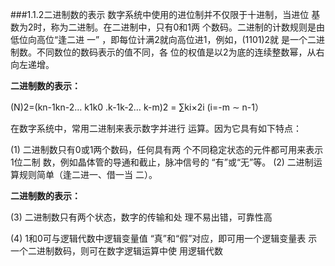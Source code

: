 ###1.1.2二进制数的表示
数字系统中使用的进位制并不仅限于十进制，当进位 基数为2时，称为二进制。在二进制中，只有0和1两 个数码。二进制的计数规则是由低位向高位“逢二进 一” ，即每位计满2就向高位进1，例如，(1101)2就 是一个二进制数。不同数位的数码表示的值不同，各 位的权值是以2为底的连续整数幂，从右向左递增。<P>
**二进制数的表示：**<p> 
(N)2=(kn-1kn-2… k1k0 .k-1k-2… k-m)2 = ∑ki×2i (i=-m ∼ n-1）<p> 
在数字系统中，常用二进制来表示数字并进行 运算。因为它具有如下特点：<p> 
(1) 二进制数只有0或1两个数码，任何具有两 个不同稳定状态的元件都可用来表示1位二制 数，例如晶体管的导通和截止，脉冲信号的 “有”或“无”等。 
(2) 二进制运算规则简单（逢二进一、借一当 二）。<p> 
**二进制数的表示：**<p> 
(3) 二进制数只有两个状态，数字的传输和处 理不易出错，可靠性高<p> 
(4) 1和0可与逻辑代数中逻辑变量值 “真”和“假”对应，即可用一个逻辑变量表 示一个二进制数码，则可在数字逻辑运算中使 用逻辑代数 
